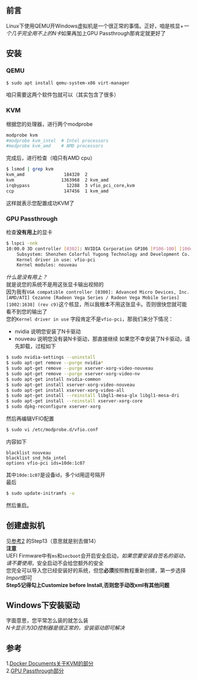 ## 前言
Linux下使用QEMU开Windows虚拟机是一个很正常的事情。正好，咱是核显+*一个几乎完全用不上的N卡*如果再加上GPU Passthrough那肯定就更好了
## 安装
### QEMU
```Bash
$ sudo apt install qemu-system-x86 virt-manager
```
咱只需要这两个软件包就可以（其实包含了很多）
### KVM
根据您的处理器，进行两个modprobe
```Bash
modprobe kvm
#modprobe kvm_intel  # Intel processors
#modprobe kvm_amd    # AMD processors
```
完成后，进行检查（咱只有AMD cpu）
```Bash
$ lsmod | grep kvm
kvm_amd               184320  2
kvm                  1363968  2 kvm_amd
irqbypass              12288  3 vfio_pci_core,kvm
ccp                   147456  1 kvm_amd
```
这样就表示您配置成功KVM了
### GPU Passthrough
检查**没有用上**的显卡
```Bash
$ lspci -nnk
10:00.0 3D controller [0302]: NVIDIA Corporation GP106 [P106-100] [10de:1c07] (rev a1)
	Subsystem: Shenzhen Colorful Yugong Technology and Development Co. GP106 [P106-100] [7377:1234]
	Kernel driver in use: vfio-pci
	Kernel modules: nouveau
```
*什么是没有用上？*  
就是说您的系统不是用这张显卡输出视频的  
因为我有`VGA compatible controller [0300]: Advanced Micro Devices, Inc. [AMD/ATI] Cezanne [Radeon Vega Series / Radeon Vega Mobile Series] [1002:1638] (rev c9)`这个核显，所以我根本不用这张显卡。否则很快您就可能看不到您的输出了  
您的`Kernel driver in use` 字段肯定不是`vfio-pci`，那我们来分下情况：
- nvidia  说明您安装了N卡驱动
- nouveau 说明您没有装N卡驱动，那直接继续
如果您不幸安装了N卡驱动，请先卸载，过程如下
```Bash
$ sudo nvidia-settings --uninstall
$ sudo apt-get remove --purge nvidia*
$ sudo apt-get remove --purge xserver-xorg-video-nouveau
$ sudo apt-get remove --purge xserver-xorg-video-nv
$ sudo apt-get install nvidia-common
$ sudo apt-get install xserver-xorg-video-nouveau
$ sudo apt-get install xserver-xorg-video-all
$ sudo apt-get install --reinstall libgl1-mesa-glx libgl1-mesa-dri
$ sudo apt-get install --reinstall xserver-xorg-core
$ sudo dpkg-reconfigure xserver-xorg
```
然后再编辑VFIO配置
```Bash
$ sudo vi /etc/modprobe.d/vfio.conf
```
内容如下
```
blacklist nouveau
blacklist snd_hda_intel
options vfio-pci ids=10de:1c07
```
其中`10de:1c07`是设备id，多个id用逗号隔开  
最后  
```Bash
$ sudo update-initramfs -u
```
然后重启。

## 创建虚拟机
见[参考2](https://askubuntu.com/questions/1406888/ubuntu-22-04-gpu-passthrough-qemu) 的Step13（意思就是别去做14）  
**注意**  
UEFI Firmware中有`ms`和`secboot`会开启安全启动，*如果您要安装自签名的驱动，请不要使用*，安全启动不会给您额外的安全  
您完全可以导入您已经安装好的系统，但您**必须**按照教程重新创建，第一步选择*Import*即可  
**Step5记得勾上Customize before Install,否则您手动改xml有其他问题**  

## Windows下安装驱动
字面意思，您平常怎么装的就怎么装  
*N卡显示为3D控制器是很正常的，安装驱动即可解决*  

## 参考
1.[Docker Documents关于KVM的部分](https://docs.docker.com/desktop/install/linux-install/)  
2.[GPU Passthrough部分](https://askubuntu.com/questions/1406888/ubuntu-22-04-gpu-passthrough-qemu)  
